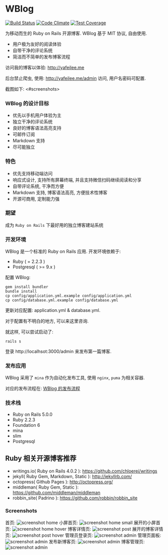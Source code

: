 WBlog
=======
[![Build Status](https://travis-ci.org/windy/wblog.svg?branch=master)](https://travis-ci.org/windy/wblog)
[![Code Climate](https://codeclimate.com/github/windy/wblog.png)](https://codeclimate.com/github/windy/wblog)
[![Test Coverage](https://codeclimate.com/github/windy/wblog/coverage.png)](https://codeclimate.com/github/windy/wblog)

为移动而生的 Ruby on Rails 开源博客. WBlog 基于 MIT 协议, 自由使用.

* 用户极为友好的阅读体验
* 自带干净的评论系统
* 简洁而不简单的发布博客流程

访问我的博客以体验: <http://yafeilee.me>

后台禁止爬虫, 使用: <http://yafeilee.me/admin> 访问, 用户名密码可配置.

截图如下: <#screenshots>


### WBlog 的设计目标

* 优先以手机用户体验为主
* 独立干净的评论系统
* 良好的博客语法高亮支持
* 可邮件订阅
* Markdown 支持
* 尽可能独立

### 特色

* 优先支持移动端访问
* 响应式设计, 支持所有屏幕终端, 并且支持微信扫码继续阅读和分享
* 自带评论系统, 干净而方便
* Markdown 支持, 博客语法高亮, 方便技术性博客
* 开源可商用, 定制能力强

### 期望

成为 `Ruby on Rails` 下最好用的独立博客建站系统

### 开发环境

WBlog 是一个标准的 Ruby on Rails 应用. 开发环境依赖于:

* Ruby ( = 2.2.3 )
* Postgresql ( >= 9.x )

配置 WBlog:

  ```shell
  gem install bundler
  bundle install
  cp config/application.yml.example config/application.yml
  cp config/database.yml.example config/database.yml
  ```

  更新对应配置: application.yml & database.yml.

  对于配置有不明白的地方, 可以来这里咨询.

就这样, 可以尝试启动了:

  ```shell
  rails s
  ```

登录 http://localhsot:3000/admin 来发布第一篇博客.

### 发布应用

WBlog 采用了 `mina` 作为自动化发布工具, 使用 `nginx`, `puma` 为相关容器.

对应的发布流程在: [WBlog 的发布流程](https://github.com/windy/wblog/wiki)

### 技术栈

* Ruby on Rails 5.0.0
* Ruby 2.2.3
* Foundation 6
* mina
* slim
* Postgresql


## Ruby 相关开源博客推荐

* writings.io( Ruby on Rails 4.0.2 ): <https://github.com/chloerei/writings>
* jekyll( Ruby Gem, Markdown, Static ): <http://jekyllrb.com/>
* octopress( Github Pages ): <http://octopress.org/>
* middleman( Ruby Gem, Static ): <https://github.com/middleman/middleman>
* robbin_site( Padrino ): <https://github.com/robbin/robbin_site>

### Screenshots

首页:
![screenshot home](https://github.com/windy/wblog/raw/master/doc/wblog_s/home.png)
小屏首页:
![screenshot home small](https://github.com/windy/wblog/raw/master/doc/wblog_s/home-small.png)
展开的小屏首页:
![screenshot home hover](https://github.com/windy/wblog/raw/master/doc/wblog_s/home-small-hover.png)
博客详情页:
![screenshot post](https://github.com/windy/wblog/raw/master/doc/wblog_s/post.png)
展开的博客详情页:
![screenshot post hover](https://github.com/windy/wblog/raw/master/doc/wblog_s/post-hover.png)
管理员登录页:
![screenshot admin](https://github.com/windy/wblog/raw/master/doc/wblog_s/admin-login.png)
管理页面板:
![screenshot admin](https://github.com/windy/wblog/raw/master/doc/wblog_s/admin-dashboard.png)
发布新博客页:
![screenshot admin](https://github.com/windy/wblog/raw/master/doc/wblog_s/admin-post.png)
博客管理页:
![screenshot admin](https://github.com/windy/wblog/raw/master/doc/wblog_s/admin-posts.png)


